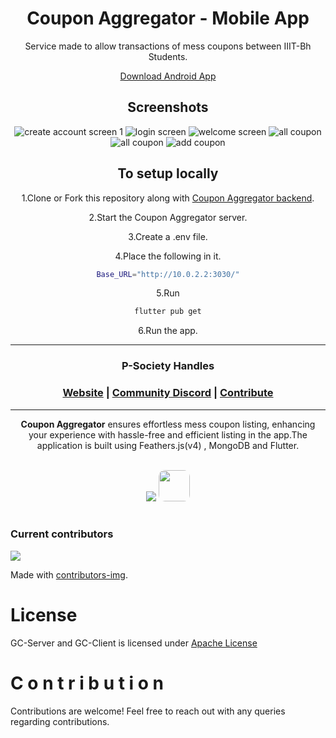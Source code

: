 <h1 align="center">
      Coupon Aggregator - Mobile App
	<br>
</h1>


<div align="center">
Service made to allow transactions of mess coupons between IIIT-Bh Students.

<a href="https://github.com/p-society/coupon-aggregator-client/releases/download/v1.0.2-alpha/app-armeabi-v7a-release.apk">Download Android App</a>

<h2>Screenshots</h2>

<img title="create account screen 1" alt="create account screen 1" src="https://github.com/neoandmatrix/coupon-aggregator-client/blob/main/screenshots/register_screen.png">

<img title="login" alt="login screen" src="https://github.com/neoandmatrix/coupon-aggregator-client/blob/main/screenshots/login.png">

<img title="welcome screen" alt="welcome screen" src="https://github.com/neoandmatrix/coupon-aggregator-client/blob/main/screenshots/welcome_screen.png">

<img title="all coupon view 1" alt="all coupon" src="https://github.com/neoandmatrix/coupon-aggregator-client/blob/main/screenshots/view_coupon_1.png">

<img title="all coupon view 2" alt="all coupon" src="https://github.com/neoandmatrix/coupon-aggregator-client/blob/main/screenshots/view_coupon_2.png">

<img title="add coupon" alt="add coupon" src="https://github.com/neoandmatrix/coupon-aggregator-client/blob/main/screenshots/add_coupon.png">


<h2>To setup locally</h2>

1.Clone or Fork this repository along with [Coupon Aggregator backend](https://github.com/p-society/coupon-aggregator-server).

2.Start the Coupon Aggregator server.

3.Create a .env file.

4.Place the following in it.
```bash
Base_URL="http://10.0.2.2:3030/"
```
5.Run
```bash
flutter pub get
```

6.Run the app.

---

<h3>P-Society Handles</h3>
<h3 align="center">
	<a href="https://dev-psoc.netlify.app/">Website</a>
	<span> | </span>
	<a href="https://discord.gg/UhmKJGMnan">Community Discord</a>
	<span> | </span>
	<a href="https://github.com/p-society/gc-server/blob/main/docs/CONTRIBUTING.md">Contribute</a>
</h3>

</div>

----------------------------------------
<div align="center">
  
**Coupon Aggregator** ensures effortless mess coupon listing, enhancing your experience with hassle-free and efficient listing in the app.The application is built using Feathers.js(v4) , MongoDB and Flutter.
</div>
<div align="center">
<br/>
<img src='https://skillicons.dev/icons?i=nodejs,mongodb,flutter' ></img>
<img src='https://github.com/p-society/raag/assets/119437069/5f30138e-fa76-4947-946e-603d2de1550f' width='50' height='50' style='border-radius: 10px;'>

</div>
<br/>


### Current contributors <a name="Current contributors"></a>

<a href="https://github.com/p-society/coupon-aggregator-client/graphs/contributors">
  <img src="https://contributors-img.web.app/image?repo=p-society/coupon-aggregator-client" />
</a>

Made with [contributors-img](https://contributors-img.web.app).

# License <a name="License"></a>

GC-Server and GC-Client is licensed under [Apache License](https://github.com/p-society/coupon-aggregator-client/blob/master/LICENSE)


# C o n t r i b u t i o n
Contributions are welcome! Feel free to reach out with any queries regarding contributions.
